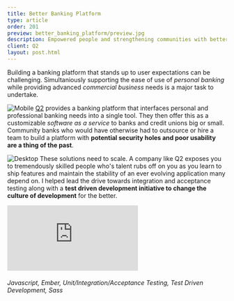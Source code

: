 ```yaml
---
title: Better Banking Platform
type: article
order: 201
preview: better_banking_platform/preview.jpg
description: Empowered people and strengthening communities with better financial tools.
client: Q2
layout: post.html
---
```


Building a banking platform that stands up to user expectations can be challenging. Simultaniously supporting the ease of use of _personal banking_ while providing advanced _commercial business_ needs is a major task to undertake.

![Mobile](../../assets/media/better_banking_platform/preview.jpg)
[Q2](https://www.q2ebanking.com/) provides a banking platform that interfaces personal and professional banking needs into a single tool. They then offer this as a customizable _software as a service_ to banks and credit unions big or small. Community banks who would have otherwise had to outsource or hire a team to build a platform with **potential security holes and poor usability are a thing of the past**.

![Desktop](../../assets/media/better_banking_platform/desktop.jpg)
These solutions need to scale. A company like Q2 exposes you to tremendously skilled people who's talent rubs off on you as you learn to ship features and maintain the stability of an ever evolving application many depend on. I helped lead the drive towards integration and acceptance testing along with a **test driven development initiative to change the culture of development** for the better.

<p>
  <div class="embed">
    <iframe src="https://www.youtube.com/embed/swsX90wK5Ks?rel=0&amp;controls=0&amp;showinfo=0" frameborder="0" allowfullscreen></iframe>
  </div>
</p>

###### Javascript, Ember, Unit/Integration/Acceptance Testing, Test Driven Development, Sass
